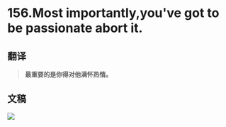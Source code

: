 # 156.Most importantly,you've got to be passionate abort it.

## 翻译

> **最重要的是你得对他满怀热情。**

## 文稿

![](https://cdn.jsdelivr.net/gh/imtianx/speaking180/img/156.jpg)


